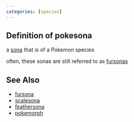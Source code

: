 ```yaml
---
categories: [species]
---
```


## Definition of pokesona

a [sona](./sona) that is of a Pokemon species

often, these sonas are still referred to as [fursonas](./fursona)

## See Also

- [fursona](./fursona)
- [scalesona](./scalesona)
- [feathersona](./feathersona)
- [pokemorph](./pokemorph)
